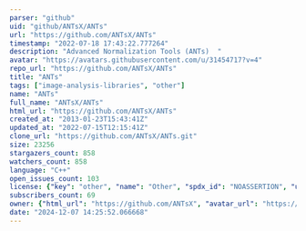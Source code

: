 ```yaml
---
parser: "github"
uid: "github/ANTsX/ANTs"
url: "https://github.com/ANTsX/ANTs"
timestamp: "2022-07-18 17:43:22.777264"
description: "Advanced Normalization Tools (ANTs)  "
avatar: "https://avatars.githubusercontent.com/u/31454717?v=4"
repo_url: "https://github.com/ANTsX/ANTs"
title: "ANTs"
tags: ["image-analysis-libraries", "other"]
name: "ANTs"
full_name: "ANTsX/ANTs"
html_url: "https://github.com/ANTsX/ANTs"
created_at: "2013-01-23T15:43:41Z"
updated_at: "2022-07-15T12:15:41Z"
clone_url: "https://github.com/ANTsX/ANTs.git"
size: 23256
stargazers_count: 858
watchers_count: 858
language: "C++"
open_issues_count: 103
license: {"key": "other", "name": "Other", "spdx_id": "NOASSERTION", "url": null, "node_id": "MDc6TGljZW5zZTA="}
subscribers_count: 69
owner: {"html_url": "https://github.com/ANTsX", "avatar_url": "https://avatars.githubusercontent.com/u/31454717?v=4", "login": "ANTsX", "type": "Organization"}
date: "2024-12-07 14:25:52.066668"
---
```

